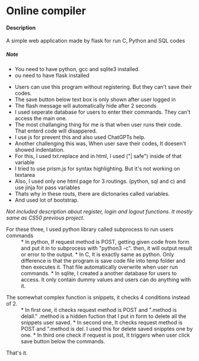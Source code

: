 <h1> Online compiler </h1>


<h4> Description </h4>
<p>A simple web application made by flask for run C, Python and SQL codes</p>

<h5>Note</h5>
<ul>
   <li>You need to have python, gcc and sqlite3 installed.</li>
   <li>ou need to have flask installed</li>
</ul>


* Users can use this program without registering. But they can't save their codes.
* The save button below text box is only shown after user logged in
* The flash message will automatically hide after 2 seconds
* I used seperate database for users to enter their commands. They can't access the main one.
* The most challanging thing for me is that when user runs their code. That enterd code will disappered.
* I use js for prevent this and also used ChatGPTs help.
* Another challenging this was, When user save their codes, It doesen't showed indentation.
* For this, I used txt.replace and in html, I used ("| safe") inside of that variable
* I tried to use prism.js for syntax highlighting. But it's not working on textarea
* Also, I used only one html page for 3 routings. (python, sql and c) and use jinja for pass variables
* Thats why in these routs, there are dictonaries called variables.
* And used lot of bootstrap.


<i> Not included description about register, login and logout functions. It mostly same as CS50 previous project. </i>

<dl>
   <dt>For these three, I used python library called subprocess to run users commands</dt>
   <dd>
   * In python, If request method is POST, getting given code from form and put it in to subprocess with "python3 -c". then, it will output result or error to the output.
   * In C, It is exactly same as python. Only difference is that the program is save code file into temp folder and then executes it. That file automatically overwrite when user run commands.
   * In sqlite, I created a another database for users to access. It only contain dummy values and users can do anything with it.
   </dd>
</dl>

<dl>
   <dt>The somewhat complex function is snippets, it checks 4 conditions instead of 2. </dt>
   <dd>
   * In first one, it checks request method is POST and ".method is delall." .method is a hidden fuction that I put in form to delete all the snippets user saved.
   * In second one, It checks request method is POST and ".method is del. I used this for delete saved snipptes one by one.
   * In third one check if request is post, It triggers when user click save button below the commands.
   </dd>
</dl>


That's it.
